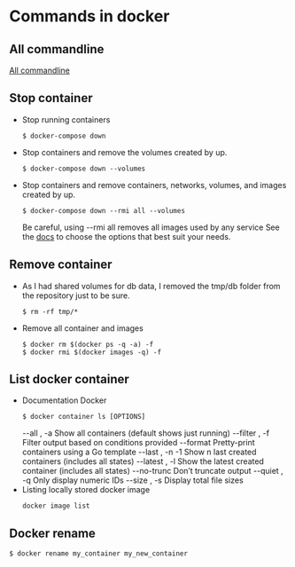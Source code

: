 # Commands in docker

## All commandline

[All commandline](https://docs.docker.com/engine/reference/commandline/docker/)

## Stop container

- Stop running containers
  ```
  $ docker-compose down
  ```
- Stop containers and remove the volumes created by up.
  ```
  $ docker-compose down --volumes
  ```
- Stop containers and remove containers, networks, volumes, and images created by up.
  ```
  $ docker-compose down --rmi all --volumes
  ```
  Be careful, using --rmi all removes all images used by any service
See the [docs](https://docs.docker.com/compose/reference/down/) to choose the options that best suit your needs.

## Remove container

- As I had shared volumes for db data, I removed the tmp/db folder from the repository just to be sure.
  ```
  $ rm -rf tmp/*
  ```
- Remove all container and images
  ```
  $ docker rm $(docker ps -q -a) -f
  $ docker rmi $(docker images -q) -f
  ```
## List docker container

- Documentation Docker
  ```
  $ docker container ls [OPTIONS]
  ```
  --all , -a		Show all containers (default shows just running)
  --filter , -f		Filter output based on conditions provided
  --format		Pretty-print containers using a Go template
  --last , -n	-1	Show n last created containers (includes all states)
  --latest , -l		Show the latest created container (includes all states)
  --no-trunc		Don’t truncate output
  --quiet , -q		Only display numeric IDs
  --size , -s		Display total file sizes
- Listing locally stored docker image
  ```
  docker image list
  ```

## Docker rename

```
$ docker rename my_container my_new_container
```